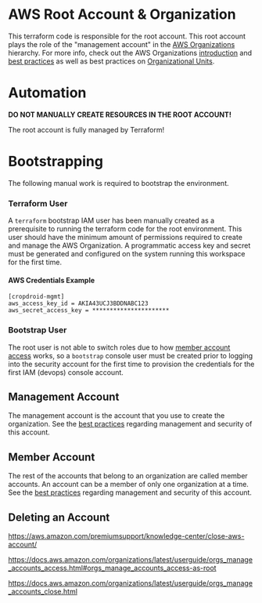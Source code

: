 # AWS Root Account & Organization

This terraform code is responsible for the root account. This root account plays the role of the "management account" in the [AWS Organizations](https://docs.aws.amazon.com/organizations/latest/userguide/orgs_getting-started_concepts.html) hierarchy. For more info, check out the AWS Organizations [introduction](https://docs.aws.amazon.com/organizations/latest/userguide/orgs_introduction.html) and [best practices](https://aws.amazon.com/organizations/getting-started/best-practices/) as well as best practices on [Organizational Units](https://aws.amazon.com/blogs/mt/best-practices-for-organizational-units-with-aws-organizations/).


# Automation

**DO NOT MANUALLY CREATE RESOURCES IN THE ROOT ACCOUNT!**

The root account is fully managed by Terraform!


# Bootstrapping

The following manual work is required to bootstrap the environment.

### Terraform User

A `terraform` bootstrap IAM user has been manually created as a prerequisite to running the terraform code for the root environment. This user should have the minimum amount of permissions required to create and manage the AWS Organization. A programmatic access key and secret must be generated and configured on the system running this workspace for the first time.

#### AWS Credentials Example

```
[cropdroid-mgmt]
aws_access_key_id = AKIA43UCJ3BDDNABC123
aws_secret_access_key = **********************
```

### Bootstrap User

The root user is not able to switch roles due to how [member account access](https://aws.amazon.com/premiumsupport/knowledge-center/organizations-member-account-access/) works, so a `bootstrap` console user must be created prior to logging into the security account for the first time to provision the credentials for the first IAM (devops) console account.

## Management Account

The management account is the account that you use to create the organization. See the [best practices](https://docs.aws.amazon.com/organizations/latest/userguide/orgs_best-practices_mgmt-acct.html) regarding management and security of this account.

## Member Account

The rest of the accounts that belong to an organization are called member accounts. An account can be a member of only one organization at a time. See the [best practices](https://docs.aws.amazon.com/organizations/latest/userguide/best-practices_member-acct.html) regarding management and security of this account.

## Deleting an Account

https://aws.amazon.com/premiumsupport/knowledge-center/close-aws-account/

https://docs.aws.amazon.com/organizations/latest/userguide/orgs_manage_accounts_access.html#orgs_manage_accounts_access-as-root

https://docs.aws.amazon.com/organizations/latest/userguide/orgs_manage_accounts_close.html
